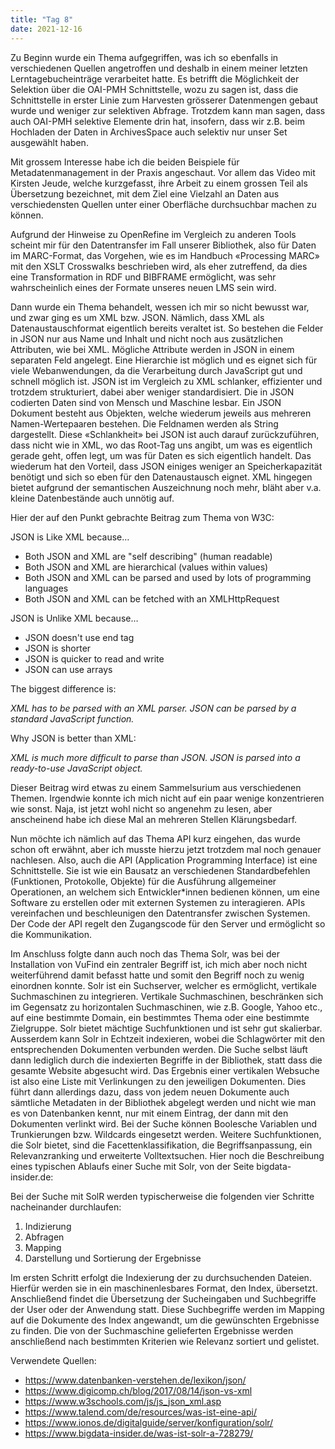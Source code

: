 ```yaml
---
title: "Tag 8"
date: 2021-12-16
---
```


Zu Beginn wurde ein Thema aufgegriffen, was ich so ebenfalls in verschiedenen Quellen angetroffen und deshalb in einem meiner letzten Lerntagebucheinträge verarbeitet hatte. Es betrifft die Möglichkeit der Selektion über die OAI-PMH Schnittstelle, wozu zu sagen ist, dass die Schnittstelle in erster Linie zum Harvesten grösserer Datenmengen gebaut wurde und weniger zur selektiven Abfrage. Trotzdem kann man sagen, dass auch OAI-PMH selektive Elemente drin hat, insofern, dass wir z.B. beim Hochladen der Daten in ArchivesSpace auch selektiv nur unser Set ausgewählt haben.

Mit grossem Interesse habe ich die beiden Beispiele für Metadatenmanagement in der Praxis angeschaut. Vor allem das Video mit Kirsten Jeude, welche kurzgefasst, ihre Arbeit zu einem grossen Teil als Übersetzung bezeichnet, mit dem Ziel eine Vielzahl an Daten aus verschiedensten Quellen unter einer Oberfläche durchsuchbar machen zu können.

Aufgrund der Hinweise zu OpenRefine im Vergleich zu anderen Tools scheint mir für den Datentransfer im Fall unserer Bibliothek, also für Daten im MARC-Format, das Vorgehen, wie es im Handbuch «Processing MARC» mit den XSLT Crosswalks beschrieben wird, als eher zutreffend, da dies eine Transformation in RDF und BIBFRAME ermöglicht, was sehr wahrscheinlich eines der Formate unseres neuen LMS sein wird.

Dann wurde ein Thema behandelt, wessen ich mir so nicht bewusst war, und zwar ging es um XML bzw. JSON. Nämlich, dass XML als Datenaustauschformat eigentlich bereits veraltet ist. So bestehen die Felder in JSON nur aus Name und Inhalt und nicht noch aus zusätzlichen Attributen, wie bei XML. Mögliche Attribute werden in JSON in einem separaten Feld angelegt. Eine Hierarchie ist möglich und es eignet sich für viele Webanwendungen, da die Verarbeitung durch JavaScript gut und schnell möglich ist. JSON ist im Vergleich zu XML schlanker, effizienter und trotzdem strukturiert, dabei aber weniger standardisiert. Die in JSON codierten Daten sind von Mensch und Maschine lesbar. Ein JSON Dokument besteht aus Objekten, welche wiederum jeweils aus mehreren Namen-Wertepaaren bestehen. Die Feldnamen werden als String dargestellt. Diese «Schlankheit» bei JSON ist auch darauf zurückzuführen, dass nicht wie in XML, wo das Root-Tag uns angibt, um was es eigentlich gerade geht, offen legt, um was für Daten es sich eigentlich handelt. Das wiederum hat den Vorteil, dass JSON einiges weniger an Speicherkapazität benötigt und sich so eben für den Datenaustausch eignet. XML hingegen bietet aufgrund der semantischen Auszeichnung noch mehr, bläht aber v.a. kleine Datenbestände auch unnötig auf.

Hier der auf den Punkt gebrachte Beitrag zum Thema von W3C:

JSON is Like XML because…

+ Both JSON and XML are "self describing" (human readable)
+ Both JSON and XML are hierarchical (values within values)
+ Both JSON and XML can be parsed and used by lots of programming languages
+ Both JSON and XML can be fetched with an XMLHttpRequest

JSON is Unlike XML because…

+ JSON doesn't use end tag
+ JSON is shorter
+ JSON is quicker to read and write
+ JSON can use arrays

The biggest difference is:

*XML has to be parsed with an XML parser. JSON can be parsed by a standard JavaScript function.*

Why JSON is better than XML:

*XML is much more difficult to parse than JSON.*
*JSON is parsed into a ready-to-use JavaScript object.*

Dieser Beitrag wird etwas zu einem Sammelsurium aus verschiedenen Themen. Irgendwie konnte ich mich nicht auf ein paar wenige konzentrieren wie sonst. Naja, ist jetzt wohl nicht so angenehm zu lesen, aber anscheinend habe ich diese Mal an mehreren Stellen Klärungsbedarf.

Nun möchte ich nämlich auf das Thema API kurz eingehen, das wurde schon oft erwähnt, aber ich musste hierzu jetzt trotzdem mal noch genauer nachlesen. Also, auch die API (Application Programming Interface) ist eine Schnittstelle. Sie ist wie ein Bausatz an verschiedenen Standardbefehlen (Funktionen, Protokolle, Objekte) für die Ausführung allgemeiner Operationen, an welchem sich Entwickler*innen bedienen können, um eine Software zu erstellen oder mit externen Systemen zu interagieren. APIs vereinfachen und beschleunigen den Datentransfer zwischen Systemen. Der Code der API regelt den Zugangscode für den Server und ermöglicht so die Kommunikation.

Im Anschluss folgte dann auch noch das Thema Solr, was bei der Installation von VuFind ein zentraler Begriff ist, ich mich aber noch nicht weiterführend damit befasst hatte und somit den Begriff noch zu wenig einordnen konnte. Solr ist ein Suchserver, welcher es ermöglicht, vertikale Suchmaschinen zu integrieren. Vertikale Suchmaschinen, beschränken sich im Gegensatz zu horizontalen Suchmaschinen, wie z.B. Google, Yahoo etc., auf eine bestimmte Domain, ein bestimmtes Thema oder eine bestimmte Zielgruppe. Solr bietet mächtige Suchfunktionen und ist sehr gut skalierbar. Ausserdem kann Solr in Echtzeit indexieren, wobei die Schlagwörter mit den entsprechenden Dokumenten verbunden werden. Die Suche selbst läuft dann lediglich durch die indexierten Begriffe in der Bibliothek, statt dass die gesamte Website abgesucht wird. Das Ergebnis einer vertikalen Websuche ist also eine Liste mit Verlinkungen zu den jeweiligen Dokumenten. Dies führt dann allerdings dazu, dass von jedem neuen Dokumente auch sämtliche Metadaten in der Bibliothek abgelegt werden und nicht wie man es von Datenbanken kennt, nur mit einem Eintrag, der dann mit den Dokumenten verlinkt wird. Bei der Suche können Boolesche Variablen und Trunkierungen bzw. Wildcards eingesetzt werden. Weitere Suchfunktionen, die Solr bietet, sind die Facettenklassifikation, die Begriffsanpassung, ein Relevanzranking und erweiterte Volltextsuchen. Hier noch die Beschreibung eines typischen Ablaufs einer Suche mit Solr, von der Seite bigdata-insider.de:

Bei der Suche mit SolR werden typischerweise die folgenden vier Schritte nacheinander durchlaufen:

1. Indizierung
2. Abfragen
3. Mapping
4. Darstellung und Sortierung der Ergebnisse

Im ersten Schritt erfolgt die Indexierung der zu durchsuchenden Dateien. Hierfür werden sie in ein maschinenlesbares Format, den Index, übersetzt. Anschließend findet die Übersetzung der Sucheingaben und Suchbegriffe der User oder der Anwendung statt. Diese Suchbegriffe werden im Mapping auf die Dokumente des Index angewandt, um die gewünschten Ergebnisse zu finden. Die von der Suchmaschine gelieferten Ergebnisse werden anschließend nach bestimmten Kriterien wie Relevanz sortiert und gelistet.

Verwendete Quellen:

+ <https://www.datenbanken-verstehen.de/lexikon/json/>
+ <https://www.digicomp.ch/blog/2017/08/14/json-vs-xml>
+ <https://www.w3schools.com/js/js_json_xml.asp>
+ <https://www.talend.com/de/resources/was-ist-eine-api/>
+ <https://www.ionos.de/digitalguide/server/konfiguration/solr/>
+ <https://www.bigdata-insider.de/was-ist-solr-a-728279/>
